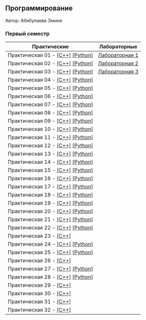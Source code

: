 ## Программирование

Автор: Абибулаева Эмине

### Первый семестр

|                                  Практические                                   |             Лабораторные                |
| ------------------------------------------------------------------------------- | --------------------------------------- |
| Практическая 01 - [[C++]](./Practice/01/C++/) [[Python]](./Practice/01/Python/) | [Лабораторная 1](./Lab/lab01/ReadMe.md) |
| Практическая 02 - [[C++]](./Practice/02/C++/) [[Python]](./Practice/02/Python/) | [Лабораторная 2](./Lab/lab02/ReadMe.md) |
| Практическая 03 - [[C++]](./Practice/03/C++/) [[Python]](./Practice/03/Python/) | [Лабораторная 3](./Lab/lab03/ReadMe.md) |
| Практическая 04 - [[C++]](./Practice/04/C++/) [[Python]](./Practice/04/Python/) |                                         |
| Практическая 05 - [[C++]](./Practice/05/C++/) [[Python]](./Practice/05/Python/) |                                         |
| Практическая 06 - [[C++]](./Practice/06/C++/) [[Python]](./Practice/06/Python/) |                                         |
| Практическая 07 - [[C++]](./Practice/07/C++/) [[Python]](./Practice/07/Python/) |                                         |
| Практическая 08 - [[C++]](./Practice/08/C++/) [[Python]](./Practice/08/Python/) |                                         | 
| Практическая 09 - [[C++]](./Practice/09/C++/) [[Python]](./Practice/09/Python/) |                                         |
| Практическая 10 - [[C++]](./Practice/10/C++/) [[Python]](./Practice/10/Python/) |                                         |
| Практическая 11 - [[C++]](./Practice/11/C++/) [[Python]](./Practice/11/Python/) |                                         |
| Практическая 12 - [[C++]](./Practice/12/C++/) [[Python]](./Practice/12/Python/) |                                         |
| Практическая 13 - [[C++]](./Practice/13/C++/) [[Python]](./Practice/13/Python/) |                                         |
| Практическая 14 - [[C++]](./Practice/14/C++/) [[Python]](./Practice/14/Python/) |                                         |
| Практическая 15 - [[C++]](./Practice/15/C++/) [[Python]](./Practice/15/Python/) |                                         |
| Практическая 16 - [[C++]](./Practice/16/16++) [[Python]](./Practice/16/16py)    |                                         |
| Практическая 17 - [[C++]](./Practice/17/17++) [[Python]](./Practice/17/17py)    |                                         |
| Практическая 18 - [[C++]](./Practice/18/18++) [[Python]](./Practice/18/18py)    |                                         |
| Практическая 19 - [[C++]](./Practice/19/19++) [[Python]](./Practice/19/19py)    |                                         |
| Практическая 20 - [[C++]](./Practice/20/20++) [[Python]](./Practice/20/20py)    |                                         |
| Практическая 21 - [[C++]](./Practice/21/21++) [[Python]](./Practice/21/21py)    |                                         |
| Практическая 22 - [[C++]](./Practice/22/22++) [[Python]](./Practice/22/22py)    |                                         |
| Практическая 23 - [[C++]](./Practice/23/file1/)                                 |                                         |
| Практическая 24 - [[C++]](./Practice/24/24++/) [[Python]](./Practice/24/24py/)  |                                         | 
| Практическая 25 - [[C++]](./Practice/25/25++/) [[Python]](./Practice/25/25py/)  |                                         |
| Практическая 26 - [[C++]](./Practice/26/26++/)                                  |                                         |
| Практическая 27 - [[C++]](./Practice/27/27++/) [[Python]](./Practice/27/27py/)  |                                         |
| Практическая 28 - [[C++]](./Practice/28/28++/) [[Python]](./Practice/28/28py/)  |                                         |
| Практическая 29 - [[C++]](./Practice/29/)                                       |                                         |
| Практическая 30 - [[C++]](./Practice/30/)                                       |                                         |
| Практическая 31 - [[C++]](./Practice/31/)                                       |                                         |
| Практическая 32 - [[C++]](./Practice/32/)                                       |                                         |
